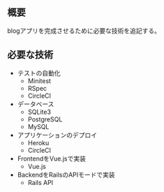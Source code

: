 ## 概要
blogアプリを完成させるために必要な技術を追記する。

## 必要な技術
- テストの自動化
  - Minitest
  - RSpec
  - CircleCI
- データベース
  - SQLite3
  - PostgreSQL
  - MySQL
- アプリケーションのデプロイ
  - Heroku
  - CircleCI
- FrontendをVue.jsで実装
  - Vue.js
- BackendをRailsのAPIモードで実装
  - Rails API